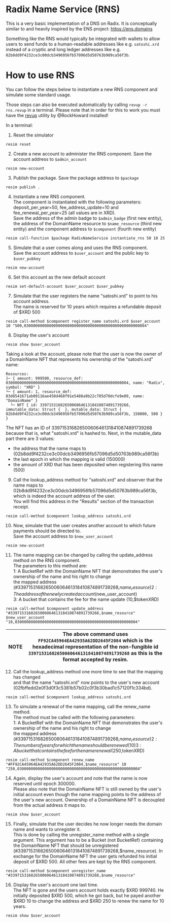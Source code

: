 # Radix Name Service (RNS)
This is a very basic implementation of a DNS on Radix. It is conceptually similar to and heavily inspired by the ENS
project: https://ens.domains

Something like the RNS would typically be integrated with wallets to allow users to send funds to a human-readable
addresses like e.g. `satoshi.xrd` instead of a cryptic and long ledger addresses like e.g.
`02b8dd9f4232ce3c00dcb3496956fb57096d5d50763b989ca56f3b`.

# How to use RNS
You can follow the steps below to instantiate a new RNS component and simulate some standard usage.  

Those steps can also be executed automatically by calling `revup -r rns.revup` in a terminal. Please note that in order
for this to work you must have the [revup](https://github.com/RadGuild/revup) utility by @RockHoward installed!

In a terminal:

1. Reset the simulator
```
resim reset
```
2. Create a new account to administer the RNS component. Save the account address to `$admin_account`
```
resim new-account
```
3. Publish the package. Save the package address to `$package`
```
resim publish .
```
4. Instantiate a new RNS component.  
The component is instantiated with the following parameters:
deposit_per_year=50, fee_address_update=10 and fee_renewal_per_year=25 (all values are in XRD).  
Save the address of the admin badge to `$admin_badge` (first new entity), the address of the DomainName resource
to `$name_resource` (third new entity) and the component address to `$component` (fourth new entity)
```
resim call-function $package RadixNameService instantiate_rns 50 10 25 
```
5. Simulate that a user comes along and uses the RNS component.  
Save the account address to `$user_account` and the public key to `$user_pubkey`
```
resim new-account
```
6. Set this account as the new default account
```
resim set-default-account $user_account $user_pubkey
```
7. Simulate that the user registers the name "satoshi.xrd" to point to his account address.  
The name is reserved for 10 years which requires a refundable deposit of $XRD 500
```
resim call-method $component register_name satoshi.xrd $user_account 10 "500,030000000000000000000000000000000000000000000000000004"
```
8. Display the user's account
```
resim show $user_account
```
Taking a look at the account, please note that the user is now the owner of a DomainName NFT that represents his
ownership of the "satoshi.xrd" name:
```
Resources:
├─ { amount: 999500, resource_def: 030000000000000000000000000000000000000000000000000004, name: "Radix", symbol: "XRD" }
└─ { amount: 1, resource_def: 03d8541671ab09116ae450d468f91e5488a9b22c705d70dcfe9e09, name: "DomainName" }
  └─ NFT { id: 339715316826500606461318410874891739268, immutable_data: Struct {  }, mutable_data: Struct { 02b8dd9f4232ce3c00dcb3496956fb57096d5d50763b989ca56f3b, 150000, 500 } }
```
The NFT has an ID of 339715316826500606461318410874891739268 because that is, what "satoshi.xrd" is hashed to.
Next, in the mutable_data part there are 3 values:
- the address that the name maps to (02b8dd9f4232ce3c00dcb3496956fb57096d5d50763b989ca56f3b)
- the last epoch in which the mapping is valid (150000)
- the amount of XRD that has been deposited when registering this name (500)

9. Call the lookup_address method for "satoshi.xrd" and observer that the name maps to
02b8dd9f4232ce3c00dcb3496956fb57096d5d50763b989ca56f3b, which is indeed the account address of the user.  
You will find this address in the "Results" section of the transaction receipt.
```
resim call-method $component lookup_address satoshi.xrd
```
10. Now, simulate that the user creates another account to which future payments should be directed to.  
Save the account address to `$new_user_account`
```
resim new-account
```
11. The name mapping can be changed by calling the update_address method on the RNS component.  
The parameters to this method are:  
1: A BucketRef with the DomainName NFT that demonstrates the user's ownership of the name and his right to change  
the mapped address (#339715316826500606461318410874891739268,$name_resource)  
2: The address of the newly created account ($new_user_account)  
3: A bucket that contains the fee for the name update (10,$tokenXRD)
```
resim call-method $component update_address "#339715316826500606461318410874891739268,$name_resource" $new_user_account "10,030000000000000000000000000000000000000000000000000004"
```

|**NOTE**| The above command uses `FF92CA45964EA42935A62DD2645F2084` which is the hexadecimal representation of the non-fungible id `339715316826500606461318410874891739268` as this is the format accepted by resim.|
|----|-----|

12. Call the lookup_address method one more time to see that the mapping has changed  
and that the name "satoshi.xrd" now points to the user's new account  
(02fbffedd2e0f3d0f3c5381b57b02c0f3b30bad1c57120f1c334bd).
```
resim call-method $component lookup_address satoshi.xrd
```
13. To simulate a renewal of the name mapping, call the renew_name method.  
The method must be called with the following parameters:  
1: A BucketRef with the DomainName NFT that demonstrates the user's ownership of the name and his right to change  
the mapped address (#339715316826500606461318410874891739268,$name_resource)  
2: The number of years for which the name should be renewed (10)  
3: A bucket that contains the fee for the name renewal (250,$tokenXRD)  
```
resim call-method $component renew_name "#FF92CA45964EA42935A62DD2645F2084,$name_resource" 10 "250,030000000000000000000000000000000000000000000000000004"
```

14. Again, display the user's account and note that the name is now reserved until epoch 300000.  
Please also note that the DomainName NFT is still owned by the user's initial account even though the name
mapping points to the address of the user's new account. Ownership of a DomainName NFT is decoupled from
the actual address it maps to.
```
resim show $user_account
```

15. Finally, simulate that the user decides he now longer needs the domain name and wants to unregister it.  
This is done by calling the unregister_name method with a single argument.
This argument has to be a Bucket (not BucketRef) containing the DomainName NFT that should be unregistered
(#339715316826500606461318410874891739268,$name_resource).
In exchange for the DomainName NFT the user gets refunded his initial deposit of $XRD 500.
All other fees are kept by the RNS component.
```
resim call-method $component unregister_name "#339715316826500606461318410874891739268,$name_resource"
```

16. Display the user's account one last time.  
The NFT is gone and the users account holds exactly $XRD 999740. He initially deposited $XRD 500, which he got back,
but he payed another $XRD 10 to change the address and $XRD 250 to renew the name for 10 years.
```
resim show $user_account
```
